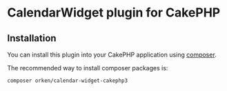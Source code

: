 # CalendarWidget plugin for CakePHP

## Installation

You can install this plugin into your CakePHP application using [composer](http://getcomposer.org).

The recommended way to install composer packages is:

```
composer orken/calendar-widget-cakephp3
```
